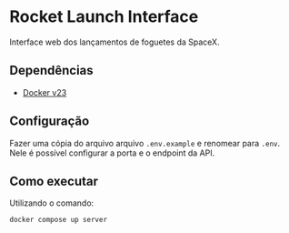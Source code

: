 # Rocket Launch Interface

Interface web dos lançamentos de foguetes da SpaceX.


## Dependências

- [Docker v23](https://docs.docker.com/engine/install/)


## Configuração

Fazer uma cópia do arquivo arquivo `.env.example` e renomear para `.env`. 
Nele é possível configurar a porta e o endpoint da API.


## Como executar

Utilizando o comando:

```shell
docker compose up server
```